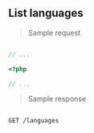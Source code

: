 ## List languages

> Sample request

```shell

```

```javascript
// ...
```

```php
<?php

// ...
```

> Sample response

```json

```

`GET /languages`
